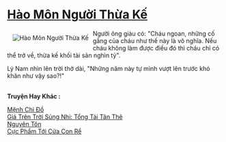 <a href="https://truyenwiki.net/hao-mon-nguoi-thua-ke.35519/" title="Hào Môn Người Thừa Kế"><h1>Hào Môn Người Thừa Kế</h1></a><div style="display:table"><img align="right" style="float: left; padding: 10px;" src="https://truyenwiki.net/a/img/str/src/35519.jpg" alt="Hào Môn Người Thừa Kế">Người ông giàu có: "Cháu ngoan, những cố gắng của cháu như thế này là vô nghĩa. Nếu cháu không làm được điều đó thì cháu chỉ có thể trở về, thừa kế khối tài sản nghìn tỷ".<p></p> Lý Nam nhìn lên trời thở dài, "Những năm này tự mình vượt lên trước khó khăn như vậy sao?!"</div><p><br><b>Truyện Hay Khác :</b></p><a href="https://truyenwiki.net/menh-chi-do.35652/" alt="Mệnh Chi Đồ">Mệnh Chi Đồ</a><br/><a href="https://sangtacviet.wordpress.com/2020/10/22/gia-tren-troi-sung-nhi-tong-tai-tan-the/" alt="Giá Trên Trời Sủng Nhi: Tổng Tài Tân Thê">Giá Trên Trời Sủng Nhi: Tổng Tài Tân Thê</a><br/><a href="https://sangtacviet.wordpress.com/2020/10/22/nguyen-ton/" alt="Nguyên Tôn">Nguyên Tôn</a><br/><a href="https://github.com/nownovels/topcv/tree/master/truyenhay/35369" alt="Cực Phẩm Tới Cửa Con Rể">Cực Phẩm Tới Cửa Con Rể</a><br/>